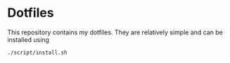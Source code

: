# Dotfiles

This repository contains my dotfiles.  They are relatively simple and can be installed using
```sh
./script/install.sh
```